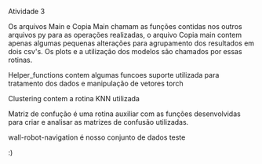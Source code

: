 Atividade 3 

Os arquivos Main e Copia Main chamam as funções contidas nos outros arquivos py para as  operações realizadas, o arquivo Copia main contem apenas algumas pequenas alterações para agrupamento dos resultados em dois csv's. Os plots e a utilização dos modelos são chamados por essas rotinas. 

Helper_functions contem algumas funcoes suporte utilizada para tratamento dos dados e manipulação de vetores torch

Clustering contem a rotina KNN utilizada

Matriz de confução é uma rotina auxiliar com as funções desenvolvidas para criar e analisar as matrizes de confusão utilizadas. 

wall-robot-navigation é nosso conjunto de dados teste

:)
